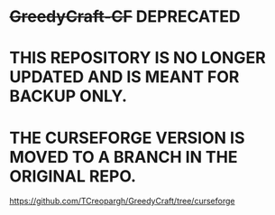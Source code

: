 # ~~GreedyCraft-CF~~ DEPRECATED
# THIS REPOSITORY IS NO LONGER UPDATED AND IS MEANT FOR BACKUP ONLY.
# THE CURSEFORGE VERSION IS MOVED TO A BRANCH IN THE ORIGINAL REPO.
https://github.com/TCreopargh/GreedyCraft/tree/curseforge
